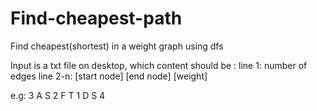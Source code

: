 # Find-cheapest-path
Find cheapest(shortest) in a weight graph using dfs

Input is a txt file on desktop, which content should be :
line 1: number of edges
line 2-n: [start node] [end node] [weight]

e.g:
3
A S 2
F T 1
D S 4
